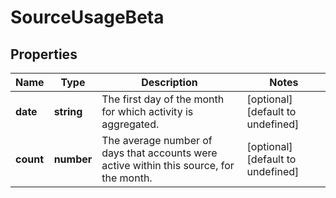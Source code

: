 # SourceUsageBeta

## Properties

Name | Type | Description | Notes
------------ | ------------- | ------------- | -------------
**date** | **string** | The first day of the month for which activity is aggregated. | [optional] [default to undefined]
**count** | **number** | The average number of days that accounts were active within this source, for the month. | [optional] [default to undefined]

